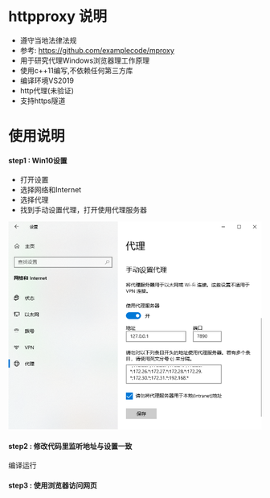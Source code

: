 # httpproxy 说明

* 遵守当地法律法规
* 参考: https://github.com/examplecode/mproxy
* 用于研究代理Windows浏览器理工作原理
* 使用c++11编写,不依赖任何第三方库
* 编译环境VS2019
* http代理(未验证)
* 支持https隧道

# 使用说明
#### step1 : Win10设置
* 打开设置
* 选择网络和Internet
* 选择代理
* 找到手动设置代理，打开使用代理服务器

![代理设置](./捕获.PNG) 

#### step2 : 修改代码里监听地址与设置一致
编译运行

#### step3 : 使用浏览器访问网页

